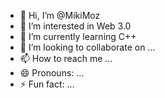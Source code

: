 - 👋 Hi, I’m @MikiMoz
- 👀 I’m interested in Web 3.0
- 🌱 I’m currently learning C++
- 💞️ I’m looking to collaborate on ...
- 📫 How to reach me ...
- 😄 Pronouns: ...
- ⚡ Fun fact: ...

<!---
MikiMoz/MikiMoz is a ✨ special ✨ repository because its `README.md` (this file) appears on your GitHub profile.
You can click the Preview link to take a look at your changes.
--->
